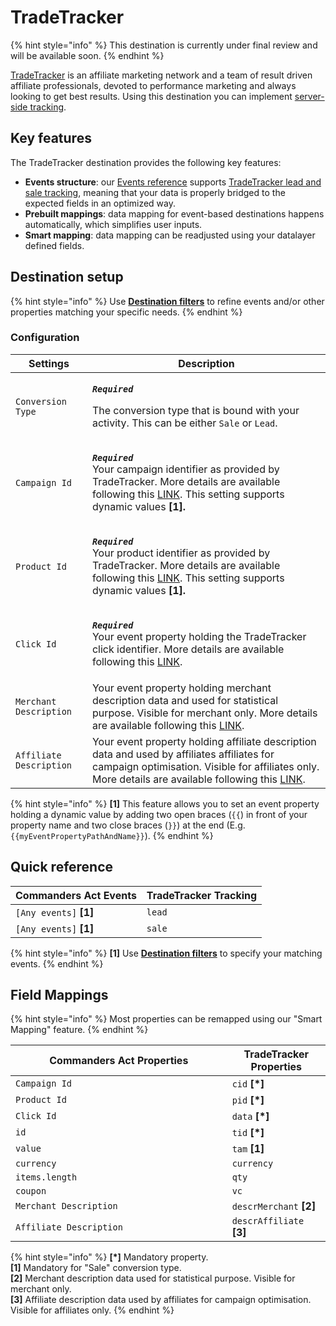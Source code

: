 # TradeTracker

{% hint style="info" %}
This destination is currently under final review and will be available soon.
{% endhint %}

[TradeTracker](https://tradetracker.com) is an affiliate marketing network and a team of result driven affiliate professionals, devoted to performance marketing and always looking to get best results. Using this destination you can implement [server-side tracking](https://sc.tradetracker.net/implementation/overview?f\[id]=31).

## Key features

The TradeTracker destination provides the following key features:

* **Events structure**: our [Events reference](https://community.commandersact.com/platform-x/developers/tracking/events-reference) supports [TradeTracker lead and sale tracking](https://sc.tradetracker.net/implementation/overview?f\[id]=31), meaning that your data is properly bridged to the expected fields in an optimized way.
* **Prebuilt mappings**: data mapping for event-based destinations happens automatically, which simplifies user inputs.
* **Smart mapping**: data mapping can be readjusted using your datalayer defined fields.

## Destination setup

{% hint style="info" %}
Use [**Destination filters**](https://doc.commandersact.com/features/destinations/destination-filters) to refine events and/or other properties matching your specific needs.
{% endhint %}

### Configuration

| Settings                | Description                                                                                                                                                                                                                                                                                           |
| ----------------------- | ----------------------------------------------------------------------------------------------------------------------------------------------------------------------------------------------------------------------------------------------------------------------------------------------------- |
| `Conversion Type`       | <p><em><strong><code>Required</code></strong></em></p><p>The conversion type that is bound with your activity. This can be either <code>Sale</code> or <code>Lead</code>. </p>                                                                                                                        |
| `Campaign Id`           | <p><em><strong><code>Required</code></strong></em><br>Your campaign identifier as provided by TradeTracker. More details are available following this <a href="https://sc.tradetracker.net/implementation/overview?f[id]=31">LINK</a>. This setting supports dynamic values <strong>[1].</strong></p> |
| `Product Id`            | <p><em><strong><code>Required</code></strong></em><br>Your product identifier as provided by TradeTracker. More details are available following this <a href="https://sc.tradetracker.net/implementation/overview?f[id]=31">LINK</a>. This setting supports dynamic values <strong>[1].</strong></p>  |
| `Click Id`              | <p><em><strong><code>Required</code></strong></em><br>Your event property holding the TradeTracker click identifier. More details are available following this <a href="https://sc.tradetracker.net/implementation/overview?f[id]=31">LINK</a>.</p>                                                   |
| `Merchant Description`  | Your event property holding merchant description data and used for statistical purpose. Visible for merchant only. More details are available following this [LINK](https://sc.tradetracker.net/implementation/overview?f\[id]=31).                                                                   |
| `Affiliate Description` | Your event property holding affiliate description data and used by affiliates affiliates for campaign optimisation. Visible for affiliates only. More details are available following this [LINK](https://sc.tradetracker.net/implementation/overview?f\[id]=31).                                     |

{% hint style="info" %}
**\[1]** This feature allows you to set an event property holding a dynamic value by adding two open braces (`{{`) in front of your property name and two close braces (`}}`) at the end (E.g. `{{myEventPropertyPathAndName}}`).
{% endhint %}

## Quick reference

| Commanders Act Events   | TradeTracker Tracking |
| ----------------------- | --------------------- |
| `[Any events]` **\[1]** | `lead`                |
| `[Any events]` **\[1]** | `sale`                |

{% hint style="info" %}
**\[1]** Use [**Destination filters**](https://doc.commandersact.com/features/destinations/destination-filters) to specify your matching events.
{% endhint %}

## Field Mappings

{% hint style="info" %}
Most properties can be remapped using our "Smart Mapping" feature.
{% endhint %}

<table><thead><tr><th width="330.6685580062746">Commanders Act Properties</th><th>TradeTracker Properties</th></tr></thead><tbody><tr><td><code>Campaign Id</code></td><td><code>cid</code> <strong>[*]</strong></td></tr><tr><td><code>Product Id</code></td><td><code>pid</code> <strong>[*]</strong></td></tr><tr><td><code>Click Id</code></td><td><code>data</code> <strong>[*]</strong></td></tr><tr><td><code>id</code></td><td><code>tid</code> <strong>[*]</strong></td></tr><tr><td><code>value</code></td><td><code>tam</code> <strong>[1]</strong></td></tr><tr><td><code>currency</code></td><td><code>currency</code></td></tr><tr><td><code>items.length</code></td><td><code>qty</code></td></tr><tr><td><code>coupon</code></td><td><code>vc</code></td></tr><tr><td><code>Merchant Description</code></td><td><code>descrMerchant</code> <strong>[2]</strong></td></tr><tr><td><code>Affiliate Description</code></td><td><code>descrAffiliate</code> <strong>[3]</strong></td></tr></tbody></table>

{% hint style="info" %}
**\[\*]** Mandatory property.\
**\[1]** Mandatory for "Sale" conversion type.\
**\[2]** Merchant description data used for statistical purpose. Visible for merchant only.\
**\[3]** Affiliate description data used by affiliates for campaign optimisation. Visible for affiliates only.
{% endhint %}
